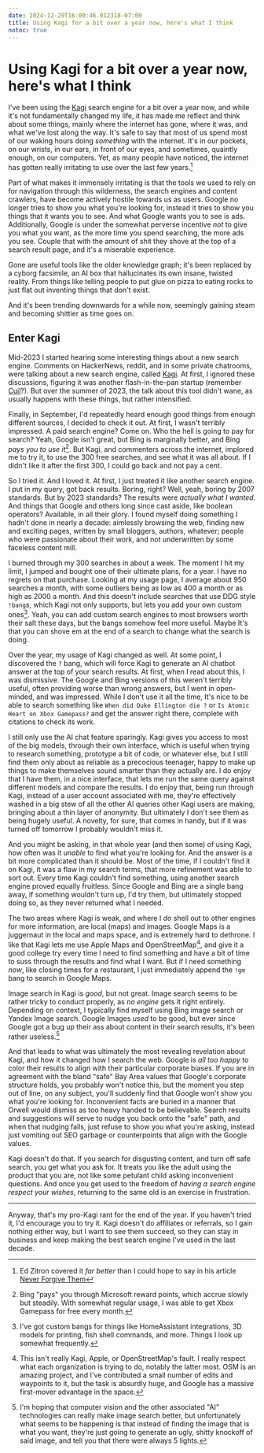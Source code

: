 ```yaml
---
date: 2024-12-29T16:00:46.012318-07:00
title: Using Kagi for a bit over a year now, here's what I think
notoc: true
---
```


# Using Kagi for a bit over a year now, here's what I think

I've been using the [Kagi] search engine for a bit over a year now, and while it's not fundamentally changed my life, it has made me reflect and think about some things, mainly where the internet has gone, where it was, and what we've lost along the way. It's safe to say that most of us spend most of our waking hours doing _something_ with the internet. It's in our pockets, on our wrists, in our ears, in front of our eyes, and sometimes, quaintly enough, on our computers. Yet, as many people have noticed, the internet has gotten really irritating to use over the last few years.[^1]

[^1]: Ed Zitron covered it _far better_ than I could hope to say in his article [Never Forgive Them](https://www.wheresyoured.at/never-forgive-them/)

Part of what makes it immensely irritating is that the tools we used to rely on for navigation through this wilderness, the search engines and content crawlers, have become actively hostile towards us as users. Google no longer tries to show you what you're looking for, instead it tries to show you things that it wants you to see. And what Google wants you to see is ads. Additionally, Google is under the somewhat perverse incentive _not_ to give you what you want, as the more time you spend searching, the more ads you see. Couple that with the amount of shit they shove at the top of a search result page, and it's a miserable experience.

Gone are useful tools like the older knowledge graph; it's been replaced by a cyborg facsimile, an AI box that hallucinates its own insane, twisted reality. From things like telling people to put glue on pizza to eating rocks to just flat out inventing things that don't exist.

And it's been trending downwards for a while now, seemingly gaining steam and becoming shittier as time goes on.

## Enter Kagi

Mid-2023 I started hearing some interesting things about a new search engine. Comments on HackerNews, reddit, and in some private chatrooms, were talking about a new search engine, called [Kagi]. At first, I ignored these discussions, figuring it was another flash-in-the-pan startup (remember [Cuil](https://en.wikipedia.org/wiki/Cuil?useskin=vector)?). But over the summer of 2023, the talk about this tool didn't wane, as usually happens with these things, but rather intensified.

Finally, in September, I'd repeatedly heard enough good things from enough different sources, I decided to check it out. At first, I wasn't terribly impressed. A paid search engine? Come on. Who the hell is going to pay for search? Yeah, Google isn't great, but Bing is marginally better, and Bing _pays you to use it_[^2]. But Kagi, and commenters across the internet, implored me to try it, to use the 300 free searches, and see what it was all about. If I didn't like it after the first 300, I could go back and not pay a cent.

[^2]: Bing "pays" you through Microsoft reward points, which accrue slowly but steadily. With somewhat regular usage, I was able to get Xbox Gamepass for free every month.

So I tried it. And I loved it. At first, I just treated it like another search engine. I put in my query, got back results. Boring, right? Well, yeah, boring by 2007 standards. But by 2023 standards? The results were _actually what I wanted_. And things that Google and others long since cast aside, like boolean operators? Available, in all their glory. I found myself doing something I hadn't done in nearly a decade: aimlessly browsing the web, finding new and exciting pages, written by small bloggers, authors, whatever; people who were passionate about their work, and not underwritten by some faceless content mill.

I burned through my 300 searches in about a week. The moment I hit my limit, I jumped and bought one of their ultimate plans, for a year. I have no regrets on that purchase. Looking at my usage page, I average about 950 searches a month, with some outliers being as low as 400 a month or as high as 2000 a month. And this doesn't include searches that use DDG style `!bang`s, which Kagi not only supports, but lets you add your own custom ones[^3]. Yeah, you can add custom search engines to most browsers worth their salt these days, but the bangs somehow feel more useful. Maybe It's that you can shove em at the end of a search to change what the search is doing.

[^3]: I've got custom bangs for things like HomeAssistant integrations, 3D models for printing, fish shell commands, and more. Things I look up somewhat frequently.

Over the year, my usage of Kagi changed as well. At some point, I discovered the `?` bang, which will force Kagi to generate an AI chatbot answer at the top of your search results. At first, when I read about this, I was dismissive. The Google and Bing versions of this weren't terribly useful, often providing worse than wrong answers, but I went in open-minded, and was impressed. While I don't use it all the time, It's nice to be able to search something like `When did Duke Ellington die ?` or `Is Atomic Heart on Xbox Gamepass?` and get the answer right there, complete with citations to check its work.

I still only use the AI chat feature sparingly. Kagi gives you access to most of the big models, through their own interface, which is useful when trying to research something, prototype a bit of code, or whatever else, but I still find them only about as reliable as a precocious teenager, happy to make up things to make themselves sound smarter than they actually are. I do enjoy that I have them, in a nice interface, that lets me run the same query against different models and compare the results. I do enjoy that, being run through Kagi, instead of a user account associated with me, they're effectively washed in a big stew of all the other AI queries other Kagi users are making, bringing about a thin layer of anonymity. But ultimately I don't see them as being hugely useful. A novelty, for sure, that comes in handy, but if it was turned off tomorrow I probably wouldn't miss it.

And you might be asking, in that whole year (and then some) of using Kagi, how often was it _unable_ to find what you're looking for. And the answer is a bit more complicated than it should be. Most of the time, if I couldn't find it on Kagi, it was a flaw in my search terms, that more refinement was able to sort out. Every time Kagi couldn't find something, using another search engine proved equally fruitless. Since Google and Bing are a single bang away, if something wouldn't turn up, I'd try them, but ultimately stopped doing so, as they never returned what I needed.

The two areas where Kagi is weak, and where I _do_ shell out to other engines for more information, are local (maps) and images. Google Maps is a juggernaut in the local and maps space, and is extremely hard to dethrone. I like that Kagi lets me use Apple Maps and OpenStreetMap[^4], and give it a good college try every time I need to find something and have a bit of time to suss through the results and find what I want. But if I need something _now_, like closing times for a restaurant, I just immediately append the `!gm` bang to search in Google Maps.

[^4]: This isn't really Kagi, Apple, or OpenStreetMap's fault. I really respect what each organization is trying to do, notably the latter most. OSM is an amazing project, and I've contributed a small number of edits and waypoints to it, but the task is absurdly huge, and Google has a massive first-mover advantage in the space.

Image search in Kagi is _good_, but not great. Image search seems to be rather tricky to conduct properly, as _no engine_ gets it right entirely. Depending on context, I typically find myself using Bing image search or Yandex Image search. Google Images _used_ to be good, but ever since Google got a bug up their ass about content in their search results, it's been rather useless.[^i]

[^i]: I'm hoping that computer vision and the other associated "AI" technologies can really make image search better, but unfortunately what seems to be happening is that instead of finding the image that is what you want, they're just going to generate an ugly, shitty knockoff of said image, and tell you that there were always 5 lights.

And that leads to what was ultimately the most revealing revelation about Kagi, and how it changed how I search the web. Google is _all too happy_ to color their results to align with their particular corporate biases. If you are in agreement with the bland "safe" Bay Area values that Google's corporate structure holds, you probably won't notice this, but the moment you step out of line, on any subject, you'll suddenly find that Google won't show you what you're looking for. Inconvenient facts are buried in a manner that Orwell would dismiss as too heavy handed to be believable. Search results and suggestions will serve to nudge you back onto the "safe" path, and when that nudging fails, just refuse to show you what you're asking, instead just vomiting out SEO garbage or counterpoints that align with the Google values.

Kagi doesn't do that. If you search for disgusting content, and turn off safe search, you get what you ask for. It treats you like the adult using the product that you are, not like some petulant child asking inconvenient questions. And once you get used to the freedom of _having a search engine respect your wishes_, returning to the same old is an exercise in frustration.

---

Anyway, that's my pro-Kagi rant for the end of the year. If you haven't tried it, I'd encourage you to try it. Kagi doesn't do affiliates or referrals, so I gain nothing either way, but I want to see them succeed, so they can stay in business and keep making the best search engine I've used in the last decade.

[Kagi]: https://kagi.com/
